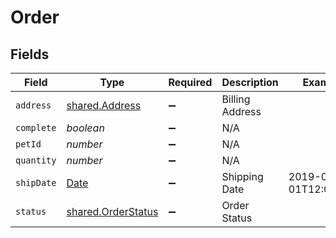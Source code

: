 # Order


## Fields

| Field                                                                                         | Type                                                                                          | Required                                                                                      | Description                                                                                   | Example                                                                                       |
| --------------------------------------------------------------------------------------------- | --------------------------------------------------------------------------------------------- | --------------------------------------------------------------------------------------------- | --------------------------------------------------------------------------------------------- | --------------------------------------------------------------------------------------------- |
| `address`                                                                                     | [shared.Address](../../../sdk/models/shared/address.md)                                       | :heavy_minus_sign:                                                                            | Billing Address                                                                               |                                                                                               |
| `complete`                                                                                    | *boolean*                                                                                     | :heavy_minus_sign:                                                                            | N/A                                                                                           |                                                                                               |
| `petId`                                                                                       | *number*                                                                                      | :heavy_minus_sign:                                                                            | N/A                                                                                           |                                                                                               |
| `quantity`                                                                                    | *number*                                                                                      | :heavy_minus_sign:                                                                            | N/A                                                                                           |                                                                                               |
| `shipDate`                                                                                    | [Date](https://developer.mozilla.org/en-US/docs/Web/JavaScript/Reference/Global_Objects/Date) | :heavy_minus_sign:                                                                            | Shipping Date                                                                                 | 2019-01-01T12:00:00Z                                                                          |
| `status`                                                                                      | [shared.OrderStatus](../../../sdk/models/shared/orderstatus.md)                               | :heavy_minus_sign:                                                                            | Order Status                                                                                  |                                                                                               |